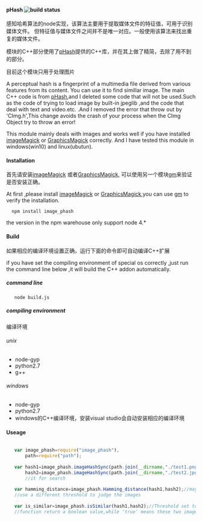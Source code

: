 #### pHash ![build status](https://travis-ci.org/yyrdl/image_pHash.svg?branch=master)
 感知哈希算法的node实现，该算法主要用于提取媒体文件的特征值，可用于识别媒体文件。
但特征值与媒体文件之间并不是唯一对应。一般使用该算法来找出重复的媒体文件。

模块的C++部分使用了[pHash](http://phash.org/)提供的C++库，并在其上做了精简，去除了用不到的部分。

目前这个模块只用于处理图片

  A perceptual hash is a fingerprint of a multimedia file derived from various features from its content.
You can use it to find simillar image.
  The main C++ code is from [pHash](http://phash.org/),and I deleted some code that will not be used.Such as the code of trying to load image by built-in jpeglib ,and the code that deal with text and video.etc. .And I removed the error that throw out by 'CImg.h',This change avoids the crash of your process when the CImg Object try to throw an error!
   
  This module mainly deals with images and  works well  if you have installed [imageMagick](http://www.imagemagick.org/) or [GraphicsMagick](http://www.graphicsmagick.org/) correctly.
And I have tested this module in windows(win10)  and linux(ubutun).
  


#### Installation
首先请安装[imageMagick](http://www.imagemagick.org/) 或者[GraphicsMagick](http://www.graphicsmagick.org/),
可以使用另一个模块[gm](https://github.com/aheckmann/gm)来验证是否安装正确。

 At first ,please install [imageMagick](http://www.imagemagick.org/) or [GraphicsMagick](http://www.graphicsmagick.org),you can use [gm](https://github.com/aheckmann/gm) to verify the 
installation.

```
  npm install image_phash
```
the version in the npm warehouse only support node 4.*
#### Build
如果相应的编译环境设置正确，运行下面的命令即可自动编译C++扩展

if you have set the compiling environment of special os correctly ,just run the command line below ,it will build the C++ addon  automatically.
##### command line
```
   node build.js
```
##### compiling environment
编译环境
###### unix
  * node-gyp 
  * python2.7 
  * g++ 
  
###### windows
  * node-gyp 
  * python2.7
  * windows的C++编译环境，安装visual studio会自动安装相应的编译环境
#### Useage
```javascript

   var image_phash=require("image_phash"),
       path=require("path");
   
   var hash1=image_phash.imageHashSync(path.join(__dirname,"./test1.png")),//return the DCT Image Hash
       hash2=image_phash.imageHashSync(path.join(__dirname,"./test2.jpg"));//maybe you need to storage
	   //it for search
	   
   var hamming_distance=image_phash.Hamming_distance(hash1,hash2);//maybe you want 
   //use a different threshold to judge the images
   
   var is_similar=image_phash.isSimilar(hash1,hash2);//Threshold set to 26.00. this 
   //function return a boolean value,while 'true' means these two image is similar! 
```

  

